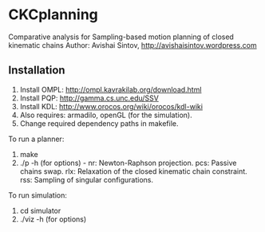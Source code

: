 # CKCplanning
Comparative analysis for Sampling-based motion planning of closed kinematic chains
Author: Avishai Sintov, http://avishaisintov.wordpress.com

## Installation
1. Install OMPL: http://ompl.kavrakilab.org/download.html
2. Install PQP: http://gamma.cs.unc.edu/SSV
3. Install KDL: http://www.orocos.org/wiki/orocos/kdl-wiki
4. Also requires: armadilo, openGL (for the simulation).
5. Change required dependency paths in makefile.

To run a planner:
1) make
2) ./p<method> -h (for options)
    <method> - nr: Newton-Raphson projection.
               pcs: Passive chains swap.
               rlx: Relaxation of the closed kinematic chain constraint.
               rss: Sampling of singular configurations.
      
To run simulation:
1) cd simulator
2) ./viz -h (for options)
